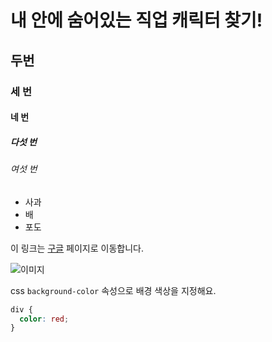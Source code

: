 <!-- 마크다운 문법 -->
# 내 안에 숨어있는 직업 캐릭터 찾기!
<!-- 제목으로 취급된다 -->
## 두번
### 세 번
#### 네 번
##### 다섯 번
###### 여섯 번

<!-- 목록만들기 -->
- 사과
- 배
- 포도

<!-- 링크 -->
이 링크는 [구글](https://google.com) 페이지로 이동합니다.

<!-- 이미지 -->
![이미지](https://picsum.photos/300)

<!-- 인라인코드 백틱기호 -->
css `background-color` 속성으로 배경 색상을 지정해요.

<!-- 블록코드 해당 언어에 맞는 하이라이트 적용됨-->
```css
div {
  color: red;
}
```


